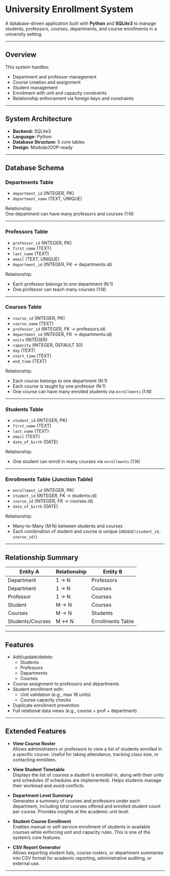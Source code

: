 # University Enrollment System

A database-driven application built with **Python** and **SQLite3** to manage students, professors, courses, departments, and course enrollments in a university setting.

---

## Overview

This system handles:
- Department and professor management
- Course creation and assignment
- Student management
- Enrollment with unit and capacity constraints
- Relationship enforcement via foreign keys and constraints

---

## System Architecture

- **Backend:** SQLite3
- **Language:** Python
- **Database Structure:** 5 core tables
- **Design:** Modular/OOP-ready

---

## Database Schema

### Departments Table
- `department_id` (INTEGER, PK)
- `department_name` (TEXT, UNIQUE)

Relationship:  
One department can have many professors and courses (1:N)

---

### Professors Table
- `professor_id` (INTEGER, PK)
- `first_name` (TEXT)
- `last_name` (TEXT)
- `email` (TEXT, UNIQUE)
- `department_id` (INTEGER, FK → departments.id)

Relationship:  
- Each professor belongs to one department (N:1)  
- One professor can teach many courses (1:N)

---

### Courses Table
- `course_id` (INTEGER, PK)
- `course_name` (TEXT)
- `professor_id` (INTEGER, FK → professors.id)
- `department_id` (INTEGER, FK → departments.id)
- `units` (INTEGER)
- `capacity` (INTEGER, DEFAULT 30)
- `day` (TEXT)
- `start_time` (TEXT)
- `end_time` (TEXT)

Relationship:  
- Each course belongs to one department (N:1)  
- Each course is taught by one professor (N:1)  
- One course can have many enrolled students via `enrollments` (1:N)

---

### Students Table
- `student_id` (INTEGER, PK)
- `first_name` (TEXT)
- `last_name` (TEXT)
- `email` (TEXT)
- `date_of_birth` (DATE)

Relationship:  
- One student can enroll in many courses via `enrollments` (1:N)

---

### Enrollments Table (Junction Table)
- `enrollment_id` (INTEGER, PK)
- `student_id` (INTEGER, FK → students.id)
- `course_id` (INTEGER, FK → courses.id)
- `date_of_birth` (DATE)

Relationship:
- Many-to-Many (M:N) between students and courses  
- Each combination of student and course is unique (`UNIQUE(student_id, course_id)`)

---

## Relationship Summary

| Entity A         | Relationship | Entity B         |
|------------------|--------------|------------------|
| Department       | 1 → N        | Professors       |
| Department       | 1 → N        | Courses          |
| Professor        | 1 → N        | Courses          |
| Student          | M → N        | Courses          |
| Courses          | M → N        | Students         |
| Students/Courses | M ↔ N        | Enrollments Table|

---

## Features

- Add/update/delete:
  - Students
  - Professors
  - Departments
  - Courses
- Course assignment to professors and departments
- Student enrollment with:
  - Unit validation (e.g., max 18 units)
  - Course capacity checks
- Duplicate enrollment prevention
- Full relational data views (e.g., course + prof + department)

---
## Extended Features

- **View Course Roster**  
   Allows administrators or professors to view a list of students enrolled in a specific course. Useful for taking attendance, tracking class size, or contacting enrollees.

- **View Student Timetable**  
   Displays the list of courses a student is enrolled in, along with their units and schedules (if schedules are implemented). Helps students manage their workload and avoid conflicts.

- **Department Level Summary**  
   Generates a summary of courses and professors under each department, including total courses offered and enrolled student count per course. Provides insights at the academic unit level.

- **Student Course Enrollment**  
   Enables manual or self-service enrollment of students in available courses while enforcing unit and capacity rules. This is one of the system’s core features.

- **CSV Report Generator**  
   Allows exporting student lists, course rosters, or department summaries into CSV format for academic reporting, administrative auditing, or external use.

---
